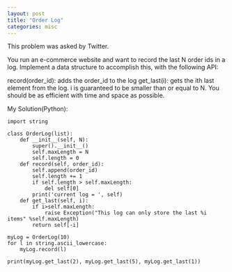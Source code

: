 ```yaml
---
layout: post
title: "Order Log"
categories: misc
---
```


This problem was asked by Twitter.

You run an e-commerce website and want to record the last N order ids in a log. Implement a data structure to accomplish this, with the following API:

record(order_id): adds the order_id to the log
get_last(i): gets the ith last element from the log. i is guaranteed to be smaller than or equal to N.
You should be as efficient with time and space as possible.


My Solution(Python):
```
import string

class OrderLog(list):
    def __init__(self, N):
        super().__init__()
        self.maxLength = N
        self.length = 0
    def record(self, order_id):
        self.append(order_id)
        self.length += 1
        if self.length > self.maxLength:
            del self[0]
        print('current log = ', self)
    def get_last(self, i):
        if i>self.maxLength:
            raise Exception("This log can only store the last %i items" %self.maxLength)
        return self[-i]

myLog = OrderLog(10)
for l in string.ascii_lowercase:
    myLog.record(l)

print(myLog.get_last(2), myLog.get_last(5), myLog.get_last(1))
```
